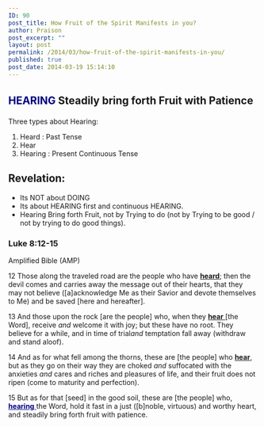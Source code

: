 ```yaml
---
ID: 90
post_title: How Fruit of the Spirit Manifests in you?
author: Praison
post_excerpt: ""
layout: post
permalink: /2014/03/how-fruit-of-the-spirit-manifests-in-you/
published: true
post_date: 2014-03-19 15:14:10
---
```

<h2><span style="line-height: 1.5;"><span style="color: #000080;">HEARING</span> Steadily bring forth Fruit with Patience</span></h2>
Three types about Hearing:
<ol>
	<li>Heard : Past Tense</li>
	<li>Hear</li>
	<li>Hearing : Present Continuous Tense</li>
</ol>
<h2>Revelation:</h2>
<ul>
	<li>Its NOT about DOING</li>
	<li>Its about HEARING first and continuous HEARING.</li>
	<li>Hearing Bring forth Fruit, not by Trying to do (not by Trying to be good / not by trying to do good things).</li>
</ul>
<div>
<h3>Luke 8:12-15</h3>
Amplified Bible (AMP)

</div>
<div>

12 Those along the traveled road are the people who have <span style="text-decoration: underline;"><strong>heard</strong></span>; then the devil comes and carries away the message out of their hearts, that they may not believe ([a]acknowledge Me as their Savior and devote themselves to Me) and be saved [here and hereafter].

13 And those upon the rock [are the people] who, when they <span style="text-decoration: underline;"><strong>hear</strong> </span>[the Word], receive <i>and </i>welcome it with joy; but these have no root. They believe for a while, and in time of trial<i>and</i> temptation fall away (withdraw and stand aloof).

14 And as for what fell among the thorns, these are [the people] who <span style="text-decoration: underline;"><strong>hear</strong></span>, but as they go on their way they are choked <i>and</i> suffocated with the anxieties <i>and</i> cares and riches and pleasures of life, and their fruit does not ripen (come to maturity and perfection).

15 But as for that [seed] in the good soil, these are [the people] who, <span style="text-decoration: underline; color: #000080;"><strong>hearing</strong> </span>the Word, hold it fast in a just ([b]noble, virtuous) and worthy heart, and steadily bring forth fruit with patience.

&nbsp;

</div>